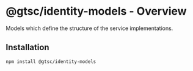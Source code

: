 # @gtsc/identity-models - Overview

Models which define the structure of the service implementations.

## Installation

```shell
npm install @gtsc/identity-models
```
